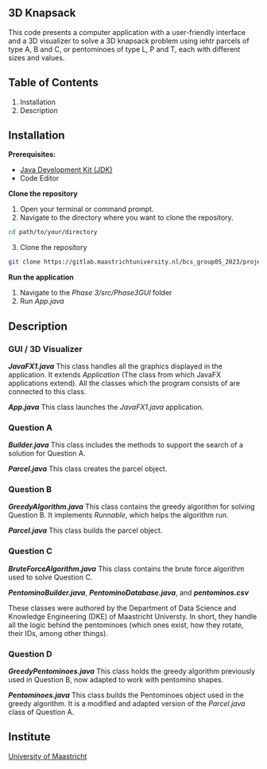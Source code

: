 ## 3D Knapsack
This code presents a computer application with a user-friendly interface and a 3D visualizer to solve a 3D knapsack problem using iehtr parcels of type A, B and C, or pentominoes of type L, P and T, each with different sizes and values.

## Table of Contents
1. Installation
2. Description

## Installation
**Prerequisites:**
- [Java Development Kit (JDK)](https://www.oracle.comjavatechnologies/downloads/)
- Code Editor

**Clone the repository**
1. Open your terminal or command prompt.
2. Navigate to the directory where you want to clone the repository.

```bash
cd path/to/your/directory
```
3. Clone the repository
```bash
git clone https://gitlab.maastrichtuniversity.nl/bcs_group05_2023/project-1-1.git
```
**Run the application**
1. Navigate to the _Phase 3/src/Phase3GUI_ folder
2. Run _App.java_

## Description

### GUI / 3D Visualizer ###
**_JavaFX1.java_**
This class handles all the graphics displayed in the application. It extends _Application_ (The class from which JavaFX applications extend).
All the classes which the program consists of are connected to this class.

**_App.java_**
This class launches the _JavaFX1.java_ application.

### Question A ###
**_Builder.java_**
This class includes the methods to support the search of a solution for Question A.

**_Parcel.java_**
This class creates the parcel object.

### Question B ###
**_GreedyAlgorithm.java_**
This class contains the greedy algorithm for solving Question B. It implements _Runnable_, which helps the algorithm run.

**_Parcel.java_**
This class builds the parcel object.

### Question C ###
**_BruteForceAlgorithm.java_**
This class contains the brute force algorithm used to solve Question C.

**_PentominoBuilder.java_**, **_PentominoDatabase.java_**, and **_pentominos.csv_**

These classes were authored by the Department of Data Science and Knowledge Engineering (DKE) of Maastricht Universty. In short, they handle all the logic behind the pentominoes (which ones exist, how they rotate, their IDs, among other things).

### Question D ###
**_GreedyPentominoes.java_**
This class holds the greedy algorithm previously used in Question B, now adapted to work with pentomino shapes.

**_Pentominoes.java_**
This class builds the Pentominoes object used in the greedy algorithm. It is a modified and adapted version of the _Parcel.java_ class of Question A.

## Institute

[University of Maastricht](https://www.maastrichtuniversity.nl/nl)
